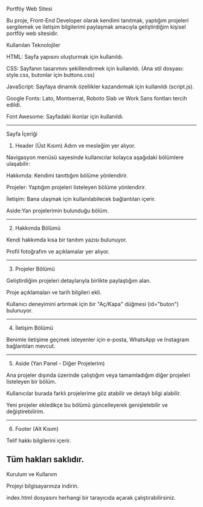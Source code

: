 Portföy Web Sitesi

Bu proje, Front-End Developer olarak kendimi tanıtmak, yaptığım projeleri sergilemek ve iletişim bilgilerimi paylaşmak amacıyla geliştirdiğim kişisel portföy web sitesidir.

Kullanılan Teknolojiler

HTML: Sayfa yapısını oluşturmak için kullanıldı.

CSS: Sayfanın tasarımını şekillendirmek için kullanıldı. (Ana stil dosyası: style.css, butonlar için buttons.css)

JavaScript: Sayfaya dinamik özellikler kazandırmak için kullanıldı (script.js).

Google Fonts: Lato, Montserrat, Roboto Slab ve Work Sans fontları tercih edildi.

Font Awesome: Sayfadaki ikonlar için kullanıldı.

--------------------------------------------

Sayfa İçeriği

1. Header (Üst Kısım)
Adım ve mesleğim yer alıyor.

Navigasyon menüsü sayesinde kullanıcılar kolayca aşağıdaki bölümlere ulaşabilir:

Hakkımda: Kendimi tanıttığım bölüme yönlendirir.

Projeler: Yaptığım projeleri listeleyen bölüme yönlendirir.

İletişim: Bana ulaşmak için kullanılabilecek bağlantıları içerir.

Aside:Yan projelerimin bulunduğu bölüm.

-------------------------------------------------
2. Hakkımda Bölümü

Kendi hakkımda kısa bir tanıtım yazısı bulunuyor.

Profil fotoğrafım ve açıklamalar yer alıyor.

---------------------------------------------------

3. Projeler Bölümü

Geliştirdiğim projeleri detaylarıyla birlikte paylaştığım alan.

Proje açıklamaları ve tarih bilgileri ekli.

Kullanıcı deneyimini artırmak için bir "Aç/Kapa" düğmesi (id="buton") bulunuyor.

-----------------------------------------------------

4. İletişim Bölümü
   
Benimle iletişime geçmek isteyenler için e-posta, WhatsApp ve Instagram bağlantıları mevcut.

-------------------------------------------------------
5. Aside (Yan Panel - Diğer Projelerim)
   
Ana projeler dışında üzerinde çalıştığım veya tamamladığım diğer projeleri listeleyen bir bölüm.

Kullanıcılar burada farklı projelerime göz atabilir ve detaylı bilgi alabilir.

Yeni projeler ekledikçe bu bölümü güncelleyerek genişletebilir ve değiştirebilirim.

----------------------------------------------------
6. Footer (Alt Kısım)
   
Telif hakkı bilgilerini içerir.

Tüm hakları saklıdır.
--------------------------------------------
Kurulum ve Kullanım

Projeyi bilgisayarınıza indirin.

index.html dosyasını herhangi bir tarayıcıda açarak çalıştırabilirsiniz.
